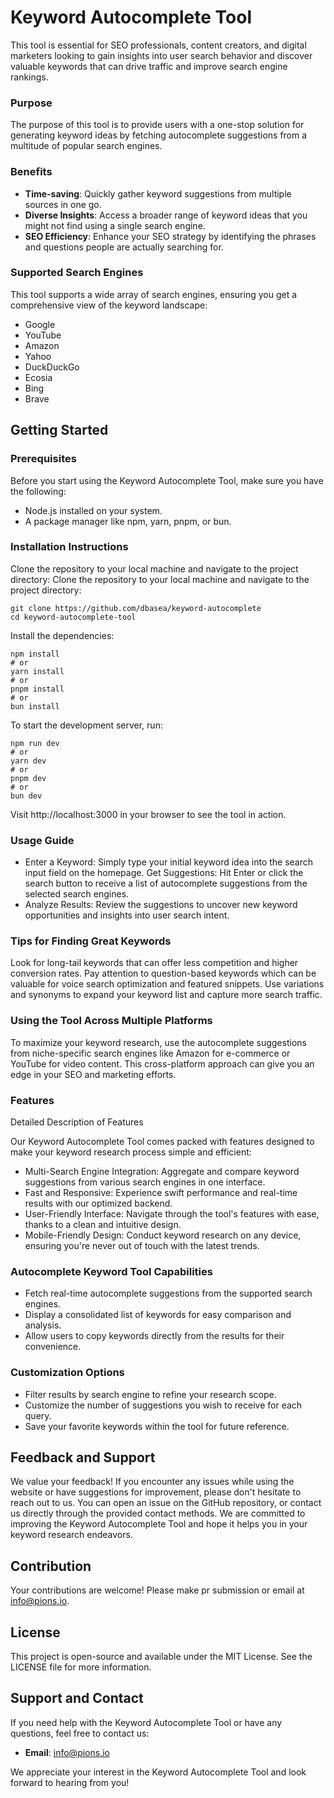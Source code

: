 # Keyword Autocomplete Tool

This tool is essential for SEO professionals, content creators, and digital marketers looking to gain insights into user search behavior and discover valuable keywords that can drive traffic and improve search engine rankings.

### Purpose

The purpose of this tool is to provide users with a one-stop solution for generating keyword ideas by fetching autocomplete suggestions from a multitude of popular search engines.

### Benefits

- **Time-saving**: Quickly gather keyword suggestions from multiple sources in one go.
- **Diverse Insights**: Access a broader range of keyword ideas that you might not find using a single search engine.
- **SEO Efficiency**: Enhance your SEO strategy by identifying the phrases and questions people are actually searching for.

### Supported Search Engines

This tool supports a wide array of search engines, ensuring you get a comprehensive view of the keyword landscape:

- Google
- YouTube
- Amazon
- Yahoo
- DuckDuckGo
- Ecosia
- Bing
- Brave

## Getting Started

### Prerequisites

Before you start using the Keyword Autocomplete Tool, make sure you have the following:

- Node.js installed on your system.
- A package manager like npm, yarn, pnpm, or bun.

### Installation Instructions

Clone the repository to your local machine and navigate to the project directory:
Clone the repository to your local machine and navigate to the project directory:

```
git clone https://github.com/dbasea/keyword-autocomplete
cd keyword-autocomplete-tool
```


Install the dependencies:
```
npm install
# or
yarn install
# or
pnpm install
# or
bun install
```

To start the development server, run:

```
npm run dev
# or
yarn dev
# or
pnpm dev
# or
bun dev
```


Visit http://localhost:3000 in your browser to see the tool in action.

### Usage Guide

- Enter a Keyword: Simply type your initial keyword idea into the search input field on the homepage.
 Get Suggestions: Hit Enter or click the search button to receive a list of autocomplete suggestions from the selected search engines.
- Analyze Results: Review the suggestions to uncover new keyword opportunities and insights into user search intent.

### Tips for Finding Great Keywords

Look for long-tail keywords that can offer less competition and higher conversion rates.
Pay attention to question-based keywords which can be valuable for voice search optimization and featured snippets.
Use variations and synonyms to expand your keyword list and capture more search traffic.

### Using the Tool Across Multiple Platforms

To maximize your keyword research, use the autocomplete suggestions from niche-specific search engines like Amazon for e-commerce or YouTube for video content. This cross-platform approach can give you an edge in your SEO and marketing efforts.

### Features

Detailed Description of Features

Our Keyword Autocomplete Tool comes packed with features designed to make your keyword research process simple and efficient:

- Multi-Search Engine Integration: Aggregate and compare keyword suggestions from various search engines in one interface.
- Fast and Responsive: Experience swift performance and real-time results with our optimized backend.
- User-Friendly Interface: Navigate through the tool's features with ease, thanks to a clean and intuitive design.
- Mobile-Friendly Design: Conduct keyword research on any device, ensuring you're never out of touch with the latest trends.

### Autocomplete Keyword Tool Capabilities

- Fetch real-time autocomplete suggestions from the supported search engines.
- Display a consolidated list of keywords for easy comparison and analysis.
- Allow users to copy keywords directly from the results for their convenience.

### Customization Options
- Filter results by search engine to refine your research scope.
- Customize the number of suggestions you wish to receive for each query.
- Save your favorite keywords within the tool for future reference.


## Feedback and Support

We value your feedback! If you encounter any issues while using the website or have suggestions for improvement, please don't hesitate to reach out to us. You can open an issue on the GitHub repository, or contact us directly through the provided contact methods. We are committed to improving the Keyword Autocomplete Tool and hope it helps you in your keyword research endeavors.

## Contribution

Your contributions are welcome! Please make pr submission or email at info@pions.io.

## License

This project is open-source and available under the MIT License. See the LICENSE file for more information.

## Support and Contact

If you need help with the Keyword Autocomplete Tool or have any questions, feel free to contact us:

- **Email**: info@pions.io

We appreciate your interest in the Keyword Autocomplete Tool and look forward to hearing from you!


